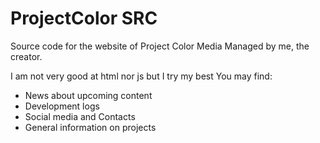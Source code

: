 # ProjectColor SRC
Source code for the website of Project Color Media
Managed by me, the creator.

I am not very good at html nor js but I try my best
You may find:
- News about upcoming content
- Development logs
- Social media and Contacts
- General information on projects